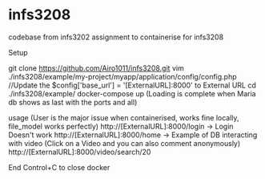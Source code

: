 # infs3208
codebase from infs3202 assignment to containerise for infs3208

Setup

git clone https://github.com/Airo1011/infs3208.git
vim ./infs3208/example/my-project/myapp/application/config/config.php
//Update the $config['base_url'] = '[ExternalURL]:8000' to External URL
cd ./infs3208/example/
docker-compose up
(Loading is complete when Maria db shows as last with the ports and all)

usage
(User is the major issue when containerised, works fine locally, file_model works perfectly)
http://[ExternalURL]:8000/login -> Login Doesn't work
http://[ExternalURL]:8000/home -> Example of DB interacting with video
(Click on a Video and you can also comment anonymously)
http://[ExternalURL]:8000/video/search/20

End
Control+C to close docker
